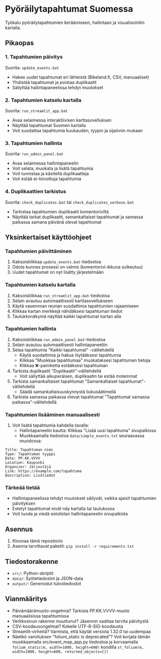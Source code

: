 # Pyöräilytapahtumat Suomessa

Työkalu pyöräilytapahtumien keräämiseen, hallintaan ja visualisointiin kartalla.

## Pikaopas

### 1. Tapahtumien päivitys
Suorita: `update_events.bat`
- Hakee uudet tapahtumat eri lähteistä (Bikeland.fi, CSV, manuaaliset)
- Yhdistää tapahtumat ja poistaa duplikaatit
- Säilyttää hallintapaneelissa tehdyt muutokset

### 2. Tapahtumien katselu kartalla
Suorita: `run_streamlit_app.bat`
- Avaa selaimessa interaktiivisen karttasovelluksen
- Näyttää tapahtumat Suomen kartalla
- Voit suodattaa tapahtumia kuukauden, tyypin ja sijainnin mukaan

### 3. Tapahtumien hallinta
Suorita: `run_admin_panel.bat`
- Avaa selaimessa hallintapaneelin
- Voit selata, muokata ja lisätä tapahtumia
- Voit tunnistaa ja käsitellä duplikaatteja
- Voit estää ei-toivottuja tapahtumia

### 4. Duplikaattien tarkistus
Suorita: `check_duplicates.bat` tai `check_duplicates_verbose.bat`
- Tarkistaa tapahtumien duplikaatit komentoriviltä
- Näyttää tarkat duplikaatit, samankaltaiset tapahtumat ja samassa paikassa samana päivänä olevat tapahtumat

## Yksinkertaiset käyttöohjeet

### Tapahtumien päivittäminen
1. Kaksoisklikkaa `update_events.bat`-tiedostoa
2. Odota kunnes prosessi on valmis (komentorivi-ikkuna sulkeutuu)
3. Uudet tapahtumat on nyt lisätty järjestelmään

### Tapahtumien katselu kartalla
1. Kaksoisklikkaa `run_streamlit_app.bat`-tiedostoa
2. Selain avautuu automaattisesti karttasovellukseen
3. Käytä vasemman reunan suodattimia tapahtumien rajaamiseen
4. Klikkaa kartan merkkejä nähdäksesi tapahtuman tiedot
5. Taulukkonäkymä näyttää kaikki tapahtumat kartan alla

### Tapahtumien hallinta
1. Kaksoisklikkaa `run_admin_panel.bat`-tiedostoa
2. Selain avautuu automaattisesti hallintapaneeliin
3. Selaa tapahtumia "Kaikki tapahtumat" -välilehdellä
   - Käytä suodattimia ja hakua löytääksesi tapahtumia
   - Klikkaa "Muokkaa tapahtumaa" muokataksesi tapahtuman tietoja
   - Klikkaa ❌-painiketta estääksesi tapahtuman
4. Tarkista duplikaatit "Duplikaatit"-välilehdellä
   - Voit säilyttää alkuperäisen, duplikaatin tai estää molemmat
5. Tarkista samankaltaiset tapahtumat "Samankaltaiset tapahtumat"-välilehdellä
   - Säädä samankaltaisuuskynnystä liukusäätimellä
6. Tarkista samassa paikassa olevat tapahtumat "Tapahtumat samassa paikassa"-välilehdellä

### Tapahtumien lisääminen manuaalisesti
1. Voit lisätä tapahtumia kahdella tavalla:
   - Hallintapaneelin kautta: Klikkaa "Lisää uusi tapahtuma" sivupalkissa
   - Muokkaamalla tiedostoa `data/simple_events.txt` seuraavassa muodossa:
```
Title: Tapahtuman nimi
Type: Tapahtuman tyyppi
Date: PP.KK.VVVV
Location: Kaupunki
Organizer: Järjestäjä
Link: https://example.com/tapahtuma
Description: Lisätiedot
```

### Tärkeää tietää
- Hallintapaneelissa tehdyt muutokset säilyvät, vaikka ajaisit tapahtumien päivityksen
- Estetyt tapahtumat eivät näy kartalla tai taulukossa
- Voit tuoda ja viedä estolistan hallintapaneelin sivupalkista

## Asennus
1. Kloonaa tämä repositorio
2. Asenna tarvittavat paketit: `pip install -r requirements.txt`

## Tiedostorakenne
- `src/`: Python-skriptit
- `data/`: Syötetiedostot ja JSON-data
- `output/`: Generoidut tulostiedostot

## Vianmääritys
- Päivämäärämuoto-ongelmia? Tarkista PP.KK.VVVV-muoto manuaalisissa tapahtumissa
- Verkkosivun rakenne muuttunut? Jäsennin saattaa tarvita päivitystä
- CSV-koodausongelmat? Kokeile UTF-8-SIG-koodausta
- Streamlit-virheitä? Varmista, että käytät versiota 1.32.0 tai uudempaa
- Näetkö varoituksen "folium_static is deprecated"? Voit korjata tämän muokkaamalla src/event_map_app.py tiedostoa ja korvaamalla `folium_static(m, width=1000, height=600)` koodilla `st_folium(m, width=1000, height=600, returned_objects=[])`